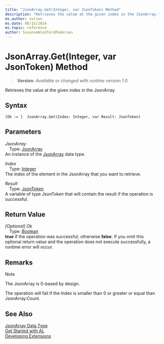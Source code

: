 ```yaml
---
title: "JsonArray.Get(Integer, var JsonToken) Method"
description: "Retrieves the value at the given index in the JsonArray."
ms.author: solsen
ms.date: 08/15/2024
ms.topic: reference
author: SusanneWindfeldPedersen
---
```

[//]: # (START>DO_NOT_EDIT)
[//]: # (IMPORTANT:Do not edit any of the content between here and the END>DO_NOT_EDIT.)
[//]: # (Any modifications should be made in the .xml files in the ModernDev repo.)
# JsonArray.Get(Integer, var JsonToken) Method
> **Version**: _Available or changed with runtime version 1.0._

Retrieves the value at the given index in the JsonArray.


## Syntax
```AL
[Ok := ]  JsonArray.Get(Index: Integer, var Result: JsonToken)
```
## Parameters
*JsonArray*  
&emsp;Type: [JsonArray](jsonarray-data-type.md)  
An instance of the [JsonArray](jsonarray-data-type.md) data type.  

*Index*  
&emsp;Type: [Integer](../integer/integer-data-type.md)  
The index of the element in the JsonArray that you want to retrieve.  

*Result*  
&emsp;Type: [JsonToken](../jsontoken/jsontoken-data-type.md)  
A variable of type JsonToken that will contain the result if the operation is successful.  


## Return Value
*[Optional] Ok*  
&emsp;Type: [Boolean](../boolean/boolean-data-type.md)  
**true** if the operation was successful; otherwise **false**.   If you omit this optional return value and the operation does not execute successfully, a runtime error will occur.  


[//]: # (IMPORTANT: END>DO_NOT_EDIT)

## Remarks

> [!NOTE]  
> The JsonArray is 0-based by design.

The operation will fail if the Index is smaller than 0 or greater or equal than JsonArray.Count.

## See Also
[JsonArray Data Type](jsonarray-data-type.md)  
[Get Started with AL](../../devenv-get-started.md)  
[Developing Extensions](../../devenv-dev-overview.md)